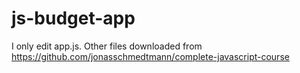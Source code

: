 # js-budget-app
I only edit app.js. Other files downloaded from https://github.com/jonasschmedtmann/complete-javascript-course
